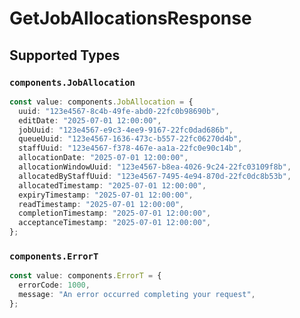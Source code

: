 # GetJobAllocationsResponse


## Supported Types

### `components.JobAllocation`

```typescript
const value: components.JobAllocation = {
  uuid: "123e4567-8c4b-49fe-abd0-22fc0b98690b",
  editDate: "2025-07-01 12:00:00",
  jobUuid: "123e4567-e9c3-4ee9-9167-22fc0dad686b",
  queueUuid: "123e4567-1636-473c-b557-22fc06270d4b",
  staffUuid: "123e4567-f378-467e-aa1a-22fc0e90c14b",
  allocationDate: "2025-07-01 12:00:00",
  allocationWindowUuid: "123e4567-b8ea-4026-9c24-22fc03109f8b",
  allocatedByStaffUuid: "123e4567-7495-4e94-870d-22fc0dc8b53b",
  allocatedTimestamp: "2025-07-01 12:00:00",
  expiryTimestamp: "2025-07-01 12:00:00",
  readTimestamp: "2025-07-01 12:00:00",
  completionTimestamp: "2025-07-01 12:00:00",
  acceptanceTimestamp: "2025-07-01 12:00:00",
};
```

### `components.ErrorT`

```typescript
const value: components.ErrorT = {
  errorCode: 1000,
  message: "An error occurred completing your request",
};
```

